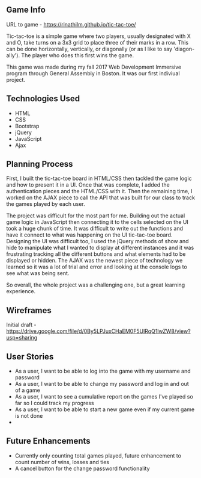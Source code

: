 ## Game Info

URL to game - https://rinathilm.github.io/tic-tac-toe/

Tic-tac-toe is a simple game where two players, usually designated with X and O, take turns on a 3x3 grid to place three of their marks in a row. This can be done horizontally, vertically, or diagonally (or as I like to say 'diagon-ally'). The player who does this first wins the game.

This game was made during my fall 2017 Web Development Immersive program through General Assembly in Boston. It was our first indiviual project.

## Technologies Used
- HTML
- CSS
- Bootstrap
- jQuery
- JavaScript
- Ajax

## Planning Process
First, I built the tic-tac-toe board in HTML/CSS then tackled the game logic and how to present it in a UI. Once that was complete, I added the authentication pieces and the HTML/CSS with it. Then the remaining time, I worked on the AJAX piece to call the API that was built for our class to track the games played by each user.

The project was difficult for the most part for me. Building out the actual game logic in JavaScript then connecting it to the cells selected on the UI took a huge chunk of time. It was difficult to write out the functions and have it connect to what was happening on the UI tic-tac-toe board. Designing the UI was difficult too, I used the jQuery methods of show and hide to manipulate what I wanted to display at different instances and it was frustrating tracking all the different buttons and what elements had to be displayed or hidden. The AJAX was the newest piece of technology we learned so it was a lot of trial and error and looking at the console logs to see what was being sent.

So overall, the whole project was a challenging one, but a great learning experience.

## Wireframes
Initial draft - https://drive.google.com/file/d/0By5LPJuxCHaEM0F5UlRqQ1lwZW8/view?usp=sharing

## User Stories
- As a user, I want to be able to log into the game with my username and password
- As a user, I want to be able to change my password and log in and out of a game
- As a user, I want to see a cumulative report on the games I've played so far so I could track my progress
- As a user, I want to be able to start a new game even if my current game is not done
-
## Future Enhancements
- Currently only counting total games played, future enhancement to count number of wins, losses and ties
- A cancel button for the change password functionality

